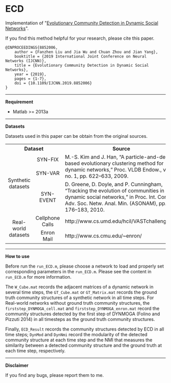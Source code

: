 # ECD #

Implementation of "[Evolutionary Community Detection in Dynamic Social Networks](https://ieeexplore.ieee.org/abstract/document/8852006)".

If you find this method helpful for your research, please cite this paper.

    @INPROCEEDINGS{8852006, 
    	author = {Fanzhen Liu and Jia Wu and Chuan Zhou and Jian Yang},
    	booktitle = {2019 International Joint Conference on Neural Networks (IJCNN)},
    	title = {Evolutionary Community Detection in Dynamic Social Networks},
    	year = {2019},
    	pages = {1-7},
    	doi = {10.1109/IJCNN.2019.8852006}
    }


----------

**Requirement**

- Matlab >= 2013a

----------

**Datasets**

Datasets used in this paper can be obtain from the original sources.

<table>
   <tr>
      <th colspan="2">Dataset</th>
      <th>Source</th>
   </tr>
   <tr>
      <td style="text-align:center" width="12%" rowspan="3" >Synthetic datasets</td>
      <td style="text-align:center" width="13%" >SYN-FIX</td>
      <td rowspan="2" >M.-S. Kim and J. Han, “A particle-and-density based evolutionary clustering method for dynamic networks,” Proc. VLDB Endow., vol. 2, no. 1, pp. 622–633, 2009.</td>
   </tr>
   <tr>
      <td style="text-align:center" >SYN-VAR</td>
   </tr>
   <tr>
      <td style="text-align:center">SYN-EVENT</td>
      <td>D. Greene, D. Doyle, and P. Cunningham, “Tracking the evolution of communities in dynamic social networks,” in Proc. Int. Conf. Adv. Soc. Netw. Anal. Min. (ASONAM), pp. 176–183, 2010.</td>
   </tr>
   <tr>
      <td style="text-align:center" rowspan="2" >Real-world datasets</td>
      <td style="text-align:center" >Cellphone Calls</td>
      <td>http://www.cs.umd.edu/hcil/VASTchallenge08/</td>
   </tr>
   <tr>
      <td style="text-align:center" >Enron Mail</td>
      <td>http://www.cs.cmu.edu/~enron/</td>
   </tr>
</table>

---------

**How to use**

Before run the `run_ECD.m`, please choose a network to load and properly set corresponding parameters in the `run_ECD.m`. Please see the content in `run_ECD.m` for more information.

The `W_Cube.mat` records the adjacent matrices of a dynamic network in several time steps, the `GT_Cube.mat` or `GT_Matrix.mat` records the ground truth community structures of a synthetic network in all time steps. For Real-world networks without ground truth community structures, the `firststep_DYNMOGA_cell.mat` and `firststep_DYNMOGA_enron.mat` record the community structures detected by the first step of DYNMOGA (Folino and Pizzuti 2014) in all timesteps as the ground truth community structures.

Finally, `ECD_Result` records the community structures detected by ECD in all time steps; `DynMod` and `DynNmi` record the modularity of the detected community structure at each time step and the NMI that measures the similarity between a detected community structure and the ground truth at each time step, respectively.  

----------

**Disclaimer**

If you find any bugs, please report them to me.
